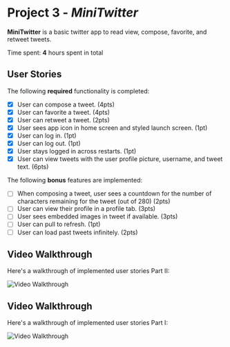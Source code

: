 
# Project 3 - *MiniTwitter*

**MiniTwitter** is a basic twitter app to read view, compose, favorite, and retweet tweets.

Time spent: **4** hours spent in total

## User Stories

The following **required** functionality is completed:

- [x] User can compose a tweet. (4pts)
- [x] User can favorite a tweet. (4pts)
- [x] User can retweet a tweet. (2pts)
- [x] User sees app icon in home screen and styled launch screen. (1pt)
- [x] User can log in. (1pt)
- [x] User can log out. (1pt)
- [x] User stays logged in across restarts. (1pt)
- [x] User can view tweets with the user profile picture, username, and tweet text. (6pts)

The following **bonus** features are implemented:

- [ ] When composing a tweet, user sees a countdown for the number of characters remaining for the tweet (out of 280) (2pts)
- [ ] User can view their profile in a profile tab. (3pts)
- [ ] User sees embedded images in tweet if available. (3pts)
- [ ] User can pull to refresh. (1pt)
- [ ] User can load past tweets infinitely. (2pts)

## Video Walkthrough

Here's a walkthrough of implemented user stories Part II:

<img src='http://i.imgur.com/link/to/your/gif/file.gif' title='Video Walkthrough' width='' alt='Video Walkthrough' />


## Video Walkthrough

Here's a walkthrough of implemented user stories Part I:

<img src='https://recordit.co/FN7MYDDhtE.gif' title='Video Walkthrough' width='' alt='Video Walkthrough' />

